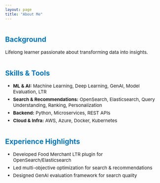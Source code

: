 ```yaml
---
layout: page
title: "About Me"
---
```


<style>
.about-section {
  max-width: 700px;
  margin: 0 auto;
  font-size: 1.08em;
}
.about-section h2 {
  color: #0077B5;
  margin-top: 2em;
}
.about-section ul {
  margin-bottom: 2em;
}
.about-section li {
  margin-bottom: 0.4em;
}
</style>

<div class="about-section">

## Background

Lifelong learner passionate about transforming data into insights.

## Skills & Tools

<ul>
  <li><b>ML & AI:</b> Machine Learning, Deep Learning, GenAI, Model Evaluation, LTR</li>
  <li><b>Search & Recommendations:</b> OpenSearch, Elasticsearch, Query Understanding, Ranking, Personalization</li>
  <li><b>Backend:</b> Python, Microservices, REST APIs</li>
  <li><b>Cloud & Infra:</b> AWS, Azure, Docker, Kubernetes</li>
</ul>

## Experience Highlights

<ul>
  <li>Developed Food Merchant LTR plugin for OpenSearch/Elasticsearch</li>
  <li>Led multi-objective optimization for search & recommendations</li>
  <li>Designed GenAI evaluation framework for search quality</li>
</ul>

</div>

